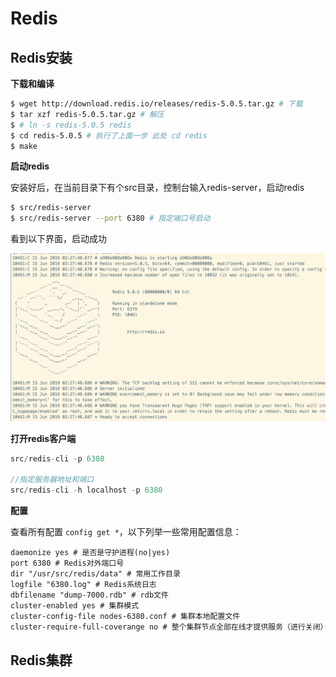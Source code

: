 # Redis

## Redis安装

**下载和编译**

```bash
$ wget http://download.redis.io/releases/redis-5.0.5.tar.gz # 下载 
$ tar xzf redis-5.0.5.tar.gz # 解压
$ # ln -s redis-5.0.5 redis
$ cd redis-5.0.5 # 执行了上面一步 此处 cd redis
$ make
```


**启动redis**

安装好后，在当前目录下有个src目录，控制台输入redis-server，启动redis

```bash
$ src/redis-server
$ src/redis-server --port 6380 # 指定端口号启动
```

看到以下界面，启动成功

![图片](img/redis_start.png)

**打开redis客户端**

```javascript
src/redis-cli -p 6380

//指定服务器地址和端口
src/redis-cli -h localhost -p 6380
```

**配置**

查看所有配置 ```config get *```，以下列举一些常用配置信息：

```shell
daemonize yes # 是否是守护进程(no|yes)
port 6380 # Redis对外端口号
dir "/usr/src/redis/data" # 常用工作目录
logfile "6380.log" # Redis系统日志
dbfilename "dump-7000.rdb" # rdb文件
cluster-enabled yes # 集群模式
cluster-config-file nodes-6380.conf # 集群本地配置文件
cluster-require-full-coverange no # 整个集群节点全部在线才提供服务（进行关闭）
```

## Redis集群
